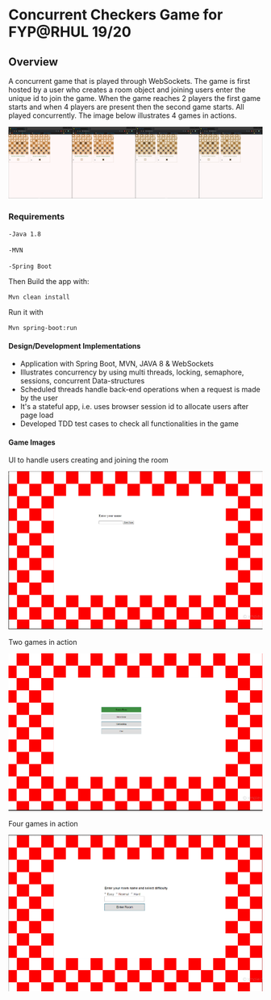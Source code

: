 # Concurrent Checkers Game for FYP@RHUL 19/20

## Overview

A concurrent game that is played through WebSockets. The game is first hosted by
a user who creates a room object and joining users enter the unique id to join
the game. When the game reaches 2 players the first game starts and when 4 players
are present then the second game starts. All played concurrently. The image below
illustrates 4 games in actions.

![](/git_images/game_3.png)

### Requirements
```
-Java 1.8

-MVN

-Spring Boot
```

Then Build the app with:
```shell script
Mvn clean install 
```
Run it with
```shell script
Mvn spring-boot:run
```


#### Design/Development Implementations

- Application with Spring Boot, MVN, JAVA 8 & WebSockets
- Illustrates concurrency by using multi threads, locking, semaphore, sessions, concurrent Data-structures
- Scheduled threads handle back-end operations when a request is made by the user
- It's a stateful app, i.e. uses browser session id to allocate users after page load
- Developed TDD test cases to check all functionalities in the game


#### Game Images
UI to handle users creating and joining the room

![](/git_images/game_new_image_1.png)


Two games in action

![](/git_images/game_new_image_2.png)


Four games in action

![](/git_images/game_new_image_3.png)
